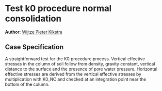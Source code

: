 # Test k0 procedure normal consolidation

**Author:** [Wijtze Pieter Kikstra](https://github.com/WPK4FEM)

## Case Specification
A straightforward test for the K0 procedure process. Vertical effective stresses in the column of soil follow from density, gravity constant, vertical distance to the surface and the presence of pore water pressure. Horizontal effective stresses are derived from the vertical effective stresses by multiplication with K0_NC and checked at an integration point near the bottom of the column.
